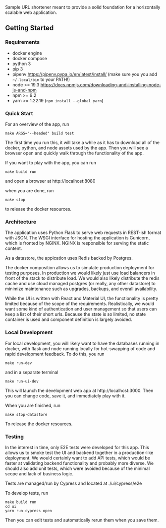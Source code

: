Sample URL shortener meant to provide a solid foundation for a horizontally scalable web application.

## Getting Started

### Requirements

- docker engine
- docker compose
- python 3
- pip 3
- pipenv https://pipenv.pypa.io/en/latest/install/ (make sure you you add `~/.local/bin` to your PATH!)
- node >= 19.3 https://docs.npmjs.com/downloading-and-installing-node-js-and-npm
- npm >= 9.2
- yarn >= 1.22.19 (`npm install --global yarn`)

### Quick Start
For an overview of the app, run
```
make ARGS="--headed" build test
```
The first time you run this, it will take a while as it has to download all of the docker, python, and node assets used by the app.  Then you will see a browser open and quickly walk through the functionality of the app.

If you want to play with the app, you can run
```
make build run
```
and open a browser at http://localhost:8080

when you are done, run

```
make stop
```

to release the docker resources.

### Architecture
The application uses Python Flask to serve web requests in REST-ish format with JSON. The WSGI interface for hosting the application is Gunicorn, which is fronted by NGINX.  NGINX is responsible for serving the static content.

As a datastore, the appication uses Redis backed by Postgres.

The docker composition allows us to simulate production deployment for testing purposes.  In production we would likely just use load balancers in front of the stack to distribute load.  We would also likely distribute the redis cache and use cloud managed postgres (or really, any other datastore) to minimize maintenance such as upgrades, backups, and overall availability.

While the UI is written with React and Material UI, the functionality is pretty limited because of the scope of the requirements.  Realistically, we would want some kind of authentication and user management so that users can keep a list of their short urls.  Because the state is so limited, no state container is used and component definition is largely avoided.

### Local Development
For local development, you will likely want to have the databases running in docker, with flask and node running locally for hot-swapping of code and rapid development feedback.  To do this, you run

```
make run-dev
```

and in a separate terminal

```
make run-ui-dev
```

This will launch the development web app at http://localhost:3000.  Then you can change code, save it, and immediately play with it.

When you are finished, run

```
make stop-datastore
```

To release the docker resources.

### Testing
In the interest in time, only E2E tests were developed for this app.  This allows us to smoke test the UI and backend together in a production-like deployment.  We would certainly want to add API tests, which would be faster at validating backend functionality and probably more diverse.  We should also add unit tests, which were avoided because of the minimal scope and lack of business logic.

Tests are managed/run by Cypress and located at ./ui/cypress/e2e

To develop tests, run

```
make build run
cd ui
yarn run cypress open
```

Then you can edit tests and automatically rerun them when you save them.

